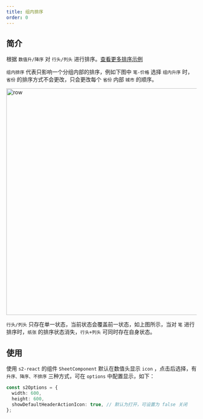 ```yaml
---
title: 组内排序
order: 0
---
```


## 简介

根据 `数值升/降序` 对 `行头/列头` 进行排序。[查看更多排序示例](https://s2.antv.antgroup.com/examples#category-sort)

`组内排序` 代表只影响一个分组内部的排序，例如下图中 `笔-价格` 选择 `组内升序` 时，`省份` 的排序方式不会更改，只会更改每个 `省份` 内部 `城市` 的顺序。

<img src="https://gw.alipayobjects.com/mdn/rms_56cbb2/afts/img/A*SszqS7EGaXkAAAAAAAAAAAAAARQnAQ" width = "600"  alt="row" />

`行头/列头` 只存在单一状态，当前状态会覆盖前一状态，如上图所示，当对 `笔` 进行排序时，`纸张` 的排序状态消失，`行头+列头` 可同时存在自身状态。

## 使用

使用 `s2-react` 的组件 `SheetComponent` 默认在数值头显示 `icon` ，点击后选择，有 `升序、降序、不排序` 三种方式，可在 `options` 中配置显示，如下：

```ts
const s2Options = {
  width: 600,
  height: 600,
  showDefaultHeaderActionIcon: true, // 默认为打开，可设置为 false 关闭
};
```
